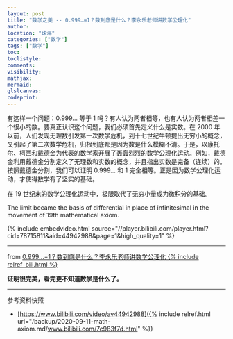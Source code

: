 ```yaml
---
layout: post
title: "数学之美 -- 0.999…=1？数到底是什么？李永乐老师讲数学公理化"
author:
location: "珠海"
categories: ["数学"]
tags: ["数学"]
toc:
toclistyle:
comments:
visibility:
mathjax:
mermaid:
glslcanvas:
codeprint:
---
```


有这样一个问题：0.999... 等于 1 吗？有人认为两者相等，也有人认为两者相差一个很小的数。要真正认识这个问题，我们必须首先定义什么是实数。在 2000 年以前，人们发现无理数引发第一次数学危机，到十七世纪牛顿提出无穷小的概念，又引起了第二次数学危机，归根到底都是因为数是什么模糊不清。于是，以康托尔、柯西和戴德金为代表的数学家开展了轰轰烈烈的数学公理化运动。例如，戴德金利用戴德金分割定义了无理数和实数的概念，并且指出实数是完备（连续）的。按照戴德金分割，我们可以证明 0.999... 和 1 完全相等。正是因为数学公理化运动，才使得数学有了坚实的基础。

在 19 世纪末的数学公理化运动中，极限取代了无穷小量成为微积分的基础。

The limit became the basis of differential in place of infinitesimal in the movement of 19th mathematical axiom.

{% include embedvideo.html source="//player.bilibili.com/player.html?cid=78715811&aid=44942988&page=1&high_quality=1" %}

----

from [0.999…=1？数到底是什么？李永乐老师讲数学公理化 {% include relref_bili.html %}](https://www.bilibili.com/video/av44942988)

**证明很完美，看完更不知道数学是什么了。**

-----

<font class='ref_snapshot'>参考资料快照</font>

- [https://www.bilibili.com/video/av44942988]({% include relref.html url="/backup/2020-09-11-math-axiom.md/www.bilibili.com/7c983f7d.html" %})
